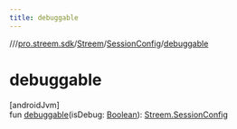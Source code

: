 ```yaml
---
title: debuggable
---
```

//[<root>](../../../../index.html)/[pro.streem.sdk](../../index.html)/[Streem](../index.html)/[SessionConfig](index.html)/[debuggable](debuggable.html)



# debuggable



[androidJvm]\
fun [debuggable](debuggable.html)(isDebug: [Boolean](https://kotlinlang.org/api/latest/jvm/stdlib/kotlin/-boolean/index.html)): [Streem.SessionConfig](index.html)




